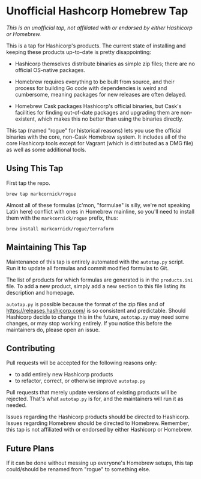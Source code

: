 # Unofficial Hashcorp Homebrew Tap

_This is an unofficial tap, not affiliated with or endorsed by either
Hashicorp or Homebrew._

This is a tap for Hashicorp's products. The current state of installing
and keeping these products up-to-date is pretty disappointing:

-   Hashicorp themselves distribute binaries as simple zip files; there
    are no official OS-native packages.

-   Homebrew requires everything to be built from source, and their
    process for building Go code with dependencies is weird and
    cumbersome, meaning packages for new releases are often delayed.

-   Homebrew Cask packages Hashicorp's official binaries, but Cask's
    facilities for finding out-of-date packages and upgrading them are
    non-existent, which makes this no better than using the
    binaries directly.

This tap (named "rogue" for historical reasons) lets you use the official
binaries with the core, non-Cask Homebrew system. It includes all of the
core Hashicorp tools except for Vagrant (which is distributed as a DMG
file) as well as some additional tools.

## Using This Tap

First tap the repo.

    brew tap markcornick/rogue

Almost all of these formulas (c'mon, "formulae" is silly, we're not
speaking Latin here) conflict with ones in Homebrew mainline, so you'll
need to install them with the `markcornick/rogue` prefix, thus:

    brew install markcornick/rogue/terraform

## Maintaining This Tap

Maintenance of this tap is entirely automated with the `autotap.py`
script. Run it to update all formulas and commit modified formulas to
Git.

The list of products for which formulas are generated is in the
`products.ini` file. To add a new product, simply add a new section to
this file listing its description and homepage.

`autotap.py` is possible because the format of the zip files and of
<https://releases.hashicorp.com/> is so consistent and predictable.
Should Hashicorp decide to change this in the future, `autotap.py` may
need some changes, or may stop working entirely. If you notice this
before the maintainers do, please open an issue.

## Contributing

Pull requests will be accepted for the following reasons only:

-   to add entirely new Hashicorp products
-   to refactor, correct, or otherwise improve `autotap.py`

Pull requests that merely update versions of existing products will be
rejected. That's what `autotap.py` is for, and the maintainers will run
it as needed.

Issues regarding the Hashicorp products should be directed to Hashicorp.
Issues regarding Homebrew should be directed to Homebrew. Remember, this
tap is not affiliated with or endorsed by either Hashicorp or Homebrew.

## Future Plans

If it can be done without messing up everyone's Homebrew setups, this
tap could/should be renamed from "rogue" to something else.
